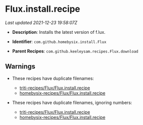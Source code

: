 # Flux.install.recipe

_Last updated 2021-12-23 19:58:07Z_

- **Description**: Installs the latest version of f.lux.

- **Identifier**: `com.github.homebysix.install.Flux`

- **Parent Recipes**: `com.github.keeleysam.recipes.Flux.download`

## Warnings

- These recipes have duplicate filenames:
    - [triti-recipes/Flux/Flux.install.recipe](/autopkg-dupe-tracker/triti-recipes/Flux/Flux.install.recipe)
    - [homebysix-recipes/Flux/Flux.install.recipe](/autopkg-dupe-tracker/homebysix-recipes/Flux/Flux.install.recipe)

- These recipes have duplicate filenames, ignoring numbers:
    - [triti-recipes/Flux/Flux.install.recipe](/autopkg-dupe-tracker/triti-recipes/Flux/Flux.install.recipe)
    - [homebysix-recipes/Flux/Flux.install.recipe](/autopkg-dupe-tracker/homebysix-recipes/Flux/Flux.install.recipe)
